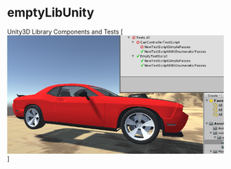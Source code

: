 # emptyLibUnity
Unity3D Library Components and Tests 
[![Falklands are British ... ](https://raw.githubusercontent.com/rgarro/emptyLibUnity/master/emptyLib.PNG)]